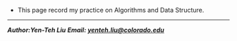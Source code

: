 * This page record my practice on Algorithms and Data Structure.

---
***Author:Yen-Teh Liu***
***Email: yenteh.liu@colorado.edu***


